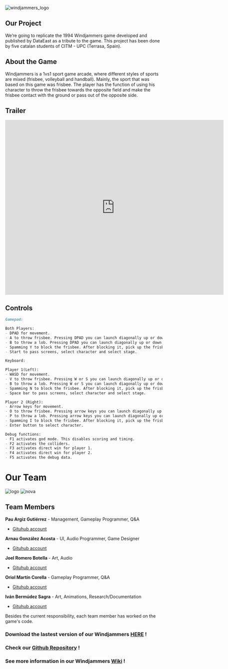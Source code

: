 ![windjammers_logo](https://user-images.githubusercontent.com/99950250/171996130-2330e767-ff34-444c-aacf-3424138b1fb3.png)

## Our Project
We’re going to replicate the 1994 Windjammers game developed and published by DataEast as a tribute to the game. This project has been done by five catalan students of CITM - UPC (Terrasa, Spain).

## About the Game
Windjammers is a 1vs1 sport game arcade, where different styles of sports are mixed (frisbee, volleyball and handball).  Mainly, the sport that was based on this game was frisbee.  The player has the function of using his character to throw the frisbee towards the opposite field and make the frisbee  contact with the ground or pass out of the opposite side.

## Trailer
<iframe width="700" height="560" src="https://www.youtube.com/embed/3yeyg30Bx5c" title="YouTube video player" frameborder="0" allowfullscreen></iframe>

## Controls

```markdown
Gamepad:

Both Players:
- DPAD for movement.
- A to throw frisbee. Pressing DPAD you can launch diagonally up or down respectively.
- B to throw a lob. Pressing DPAD you can launch diagonally up or down respectively.
- Spamming Y to block the frisbee. After blocking it, pick up the frisbee and press Y again to perform the super shot.
- Start to pass screens, select character and select stage.

Keyboard:

Player 1(Left):
- WASD for movement.
- V to throw frisbee. Pressing W or S you can launch diagonally up or down respectively.
- B to throw a lob. Pressing W or S you can launch diagonally up or down respectively.
- Spamming N to block the frisbee. After blocking it, pick up the frisbee and press Y again to perform the super shot.
- Space bar to pass screens, select character and select stage.

Player 2 (Right):
- Arrow keys for movement.
- O to throw frisbee. Pressing arrow keys you can launch diagonally up or down respectively.
- P to throw a lob. Pressing arrow keys you can launch diagonally up or down respectively.
- Spamming I to block the frisbee. After blocking it, pick up the frisbee and press Y again to perform the super shot.
- Enter button to select character.

Debug functions:
- F1 activates god mode. This disables scoring and timing.
- F2 activates the colliders.
- F3 activates direct win for player 1.
- F4 activates direct win for player 2.
- F5 activates the debug data.
```

# Our Team
![logo](https://user-images.githubusercontent.com/99950250/171996703-98cfc287-27ad-4119-b9d0-2c5d8a3657ed.png)
![nova](https://user-images.githubusercontent.com/99950250/171996710-a613288d-f117-46f6-b8c0-039c82c0236e.jpg)

## Team Members

**Pau Argiz Gutiérrez** - Management, Gameplay Programmer, Q&A
- [Gituhub account](https://github.com/PauM4)

**Arnau González Acosta** - UI, Audio Programmer, Game Designer
- [Gituhub account](https://github.com/arinWald)

**Joel Romero Botella** - Art, Audio
- [Gituhub account](https://github.com/Joeltecke25)

**Oriol Martín Corella** - Gameplay Programmer, Q&A
- [Gituhub account](https://github.com/Urii98)

**Iván Bermúdez Sagra** - Art, Animations, Research/Documentation
- [Gituhub account](https://github.com/IvanBSupc)

Besides the current responsibility, each team member has worked on the game's code.


### Download the lastest version of our Windjammers [HERE](https://github.com/PauM4/Windjammers/releases/tag/Windjamers_original) !
### Check our [Github Repository](https://github.com/PauM4/Windjammers) !
### See more information in our Windjammers [Wiki](https://github.com/PauM4/Windjammers/wiki) !
